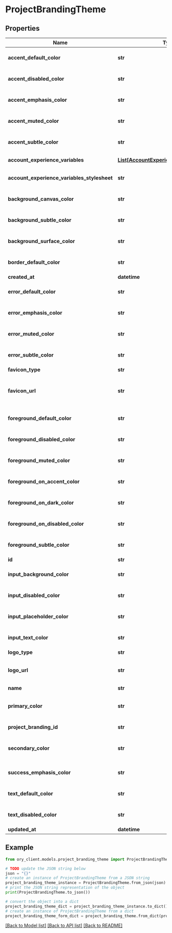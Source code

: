 # ProjectBrandingTheme


## Properties

Name | Type | Description | Notes
------------ | ------------- | ------------- | -------------
**accent_default_color** | **str** | AccentDefaultColor is a hex color code used by the Ory Account Experience theme. | [optional] 
**accent_disabled_color** | **str** | AccentDisabledColor is a hex color code used by the Ory Account Experience theme. | [optional] 
**accent_emphasis_color** | **str** | AccentEmphasisColor is a hex color code used by the Ory Account Experience theme. | [optional] 
**accent_muted_color** | **str** | AccentMutedColor is a hex color code used by the Ory Account Experience theme. | [optional] 
**accent_subtle_color** | **str** | AccentSubtleColor is a hex color code used by the Ory Account Experience theme. | [optional] 
**account_experience_variables** | [**List[AccountExperienceThemeVariables]**](AccountExperienceThemeVariables.md) | The Account Experience Theme Variables. | [optional] 
**account_experience_variables_stylesheet** | **str** | AccountExperienceVariableStylesheet holds a reference to the current stylesheet that can be used in the AX | [optional] 
**background_canvas_color** | **str** | BackgroundCanvasColor is a hex color code used by the Ory Account Experience theme. | [optional] 
**background_subtle_color** | **str** | BackgroundSubtleColor is a hex color code used by the Ory Account Experience theme. | [optional] 
**background_surface_color** | **str** | BackgroundSurfaceColor is a hex color code used by the Ory Account Experience theme. | [optional] 
**border_default_color** | **str** | BorderDefaultColor is a hex color code used by the Ory Account Experience theme. | [optional] 
**created_at** | **datetime** | The Customization Creation Date. | [readonly] 
**error_default_color** | **str** | ErrorDefaultColor is a hex color code used by the Ory Account Experience theme. | [optional] 
**error_emphasis_color** | **str** | ErrorEmphasisColor is a hex color code used by the Ory Account Experience theme. | [optional] 
**error_muted_color** | **str** | ErrorMutedColor is a hex color code used by the Ory Account Experience theme. | [optional] 
**error_subtle_color** | **str** | ErrorSubtleColor is a hex color code used by the Ory Account Experience theme. | [optional] 
**favicon_type** | **str** | Favicon Type The Favicon mime type. | [optional] 
**favicon_url** | **str** | Favicon URL Favicon can be an https:// or base64:// URL. If the URL is not allowed, the favicon will be stored inside the Ory Network storage bucket. | [optional] 
**foreground_default_color** | **str** | ForegroundDefaultColor is a hex color code used by the Ory Account Experience theme. | [optional] 
**foreground_disabled_color** | **str** | ForegroundDisabledColor is a hex color code used by the Ory Account Experience theme. | [optional] 
**foreground_muted_color** | **str** | ForegroundMutedColor is a hex color code used by the Ory Account Experience theme. | [optional] 
**foreground_on_accent_color** | **str** | ForegroundOnAccentColor is a hex color code used by the Ory Account Experience theme. | [optional] 
**foreground_on_dark_color** | **str** | ForegroundOnDarkColor is a hex color code used by the Ory Account Experience theme. | [optional] 
**foreground_on_disabled_color** | **str** | ForegroundOnDisabledColor is a hex color code used by the Ory Account Experience theme. | [optional] 
**foreground_subtle_color** | **str** | ForegroundSubtleColor is a hex color code used by the Ory Account Experience theme. | [optional] 
**id** | **str** | The customization theme ID. | [readonly] 
**input_background_color** | **str** | InputBackgroundColor is a hex color code used by the Ory Account Experience theme. | [optional] 
**input_disabled_color** | **str** | InputDisabledColor is a hex color code used by the Ory Account Experience theme. | [optional] 
**input_placeholder_color** | **str** | InputPlaceholderColor is a hex color code used by the Ory Account Experience theme. | [optional] 
**input_text_color** | **str** | InputTextColor is a hex color code used by the Ory Account Experience theme. | [optional] 
**logo_type** | **str** | Logo Type The Logo mime type. | [optional] 
**logo_url** | **str** | Logo URL Logo can be an https:// or base64:// URL. If the URL is not allowed, the logo will be stored inside the Ory Network storage bucket. | [optional] 
**name** | **str** | The customization theme name. | 
**primary_color** | **str** | Primary color is an hsla color value used to derive the other colors from for the Ory Account Experience theme. | [optional] 
**project_branding_id** | **str** | The ProjectBranding ID this customization is associated with. | 
**secondary_color** | **str** | Secondary color is a hsla color code used to derive the other colors from for the Ory Account Experience theme. | [optional] 
**success_emphasis_color** | **str** | SuccessEmphasisColor is a hex color code used by the Ory Account Experience theme. | [optional] 
**text_default_color** | **str** | TextDefaultColor is a hex color code used by the Ory Account Experience theme. | [optional] 
**text_disabled_color** | **str** | TextDisabledColor is a hex color code used by the Ory Account Experience theme. | [optional] 
**updated_at** | **datetime** | Last Time Branding was Updated. | [readonly] 

## Example

```python
from ory_client.models.project_branding_theme import ProjectBrandingTheme

# TODO update the JSON string below
json = "{}"
# create an instance of ProjectBrandingTheme from a JSON string
project_branding_theme_instance = ProjectBrandingTheme.from_json(json)
# print the JSON string representation of the object
print(ProjectBrandingTheme.to_json())

# convert the object into a dict
project_branding_theme_dict = project_branding_theme_instance.to_dict()
# create an instance of ProjectBrandingTheme from a dict
project_branding_theme_form_dict = project_branding_theme.from_dict(project_branding_theme_dict)
```
[[Back to Model list]](../README.md#documentation-for-models) [[Back to API list]](../README.md#documentation-for-api-endpoints) [[Back to README]](../README.md)



